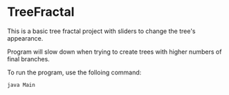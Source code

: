 # TreeFractal

This is a basic tree fractal project with sliders to change the tree's appearance.  

Program will slow down when trying to create trees with higher numbers of final branches. 

To run the program, use the folloing command: 

```java Main```